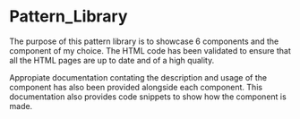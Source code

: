 # Pattern_Library

The purpose of this pattern library is to showcase 6 components and the component of my choice. The HTML code has been validated to ensure that all the HTML pages are up to date and of a high quality. 

Appropiate documentation contating the description and usage of the component has also been provided alongside each component. This documentation also provides code snippets to show how the component is made.
